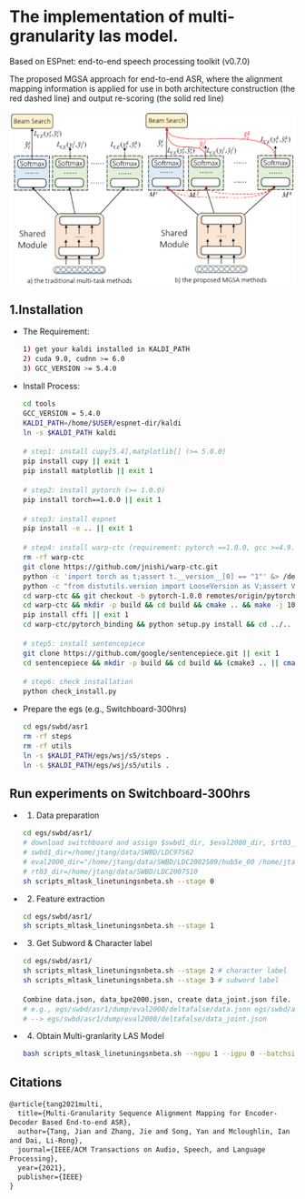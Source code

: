 # The implementation of multi-granularity las model.
Based on ESPnet: end-to-end speech processing toolkit (v0.7.0)

The proposed MGSA approach for end-to-end ASR, where the alignment mapping information is applied for use in both architecture construction (the red dashed line) and output re-scoring (the solid red line)
<div align="left"><img src="./assets/fig0-two-novel-parts-v1.png" width="600"/></div>

## 1.Installation
- The Requirement:
    ```sh
    1) get your kaldi installed in KALDI_PATH
    2) cuda 9.0, cudnn >= 6.0
    3) GCC_VERSION >= 5.4.0

    ```
- Install Process:
    ```sh
    cd tools
    GCC_VERSION = 5.4.0
    KALDI_PATH=/home/$USER/espnet-dir/kaldi
    ln -s $KALDI_PATH kaldi

    # step1: install cupy[5.4],matplotlib[] (>= 5.0.0)
    pip install cupy || exit 1
    pip install matplotlib || exit 1

    # step2: install pytorch (>= 1.0.0)
    pip install torch==1.0.0 || exit 1

    # step3: install espnet
    pip install -e .. || exit 1

    # step4: install warp-ctc (requirement: pytorch ==1.0.0, gcc >=4.9.0)
    rm -rf warp-ctc
    git clone https://github.com/jnishi/warp-ctc.git
    python -c 'import torch as t;assert t.__version__[0] == "1"' &> /dev/null || { echo "[Error] pytorch version don't match 1.x.x!"; exit 1; }
    python -c "from distutils.version import LooseVersion as V;assert V('$GCC_VERSION') >= V('4.9')" &> /dev/null || { echo "[Error] Requires gcc>=4.9"; exit 1; }
    cd warp-ctc && git checkout -b pytorch-1.0.0 remotes/origin/pytorch-1.0.0 && cd .. || exit 1
    cd warp-ctc && mkdir -p build && cd build && cmake .. && make -j 10 && cd ../.. || exit 1
    pip install cffi || exit 1
    cd warp-ctc/pytorch_binding && python setup.py install && cd ../.. || exit 1

    # step5: install sentencepiece
    git clone https://github.com/google/sentencepiece.git || exit 1
    cd sentencepiece && mkdir -p build && cd build && (cmake3 .. || cmake ..) && make && cd ../.. || exit 1

    # step6: check installation
    python check_install.py
    ```

- Prepare the egs (e.g., Switchboard-300hrs)
     ```sh
    cd egs/swbd/asr1
    rm -rf steps
    rm -rf utils
    ln -s $KALDI_PATH/egs/wsj/s5/steps .
    ln -s $KALDI_PATH/egs/wsj/s5/utils .
    ```
   
## Run experiments on Switchboard-300hrs
- 1. Data preparation 
    ```sh
    cd egs/swbd/asr1/
    # download switchboard and assign $swbd1_dir, $eval2000_dir, $rt03_dir in scripts_mltask_linetuningsnbeta.sh
    # swbd1_dir=/home/jtang/data/SWBD/LDC97S62
    # eval2000_dir="/home/jtang/data/SWBD/LDC2002S09/hub5e_00 /home/jtang/data/SWBD/LDC2002T43"
    # rt03_dir=/home/jtang/data/SWBD/LDC2007S10 
    sh scripts_mltask_linetuningsnbeta.sh --stage 0
    ```
- 2. Feature extraction
    ```sh
    cd egs/swbd/asr1/
    sh scripts_mltask_linetuningsnbeta.sh --stage 1 
    ```
- 3. Get Subword & Character label
    ```sh
    cd egs/swbd/asr1/
    sh scripts_mltask_linetuningsnbeta.sh --stage 2 # character label
    sh scripts_mltask_linetuningsnbeta.sh --stage 3 # subword label

    Combine data.json, data_bpe2000.json, create data_joint.json file. 
    # e.g., egs/swbd/asr1/dump/eval2000/deltafalse/data.json egs/swbd/asr1/dump/eval2000/deltafalse/data_bpe2000.json
    # --> egs/swbd/asr1/dump/eval2000/deltafalse/data_joint.json

    ```
- 4. Obtain Multi-granlarity LAS Model 
    ```sh
    bash scripts_mltask_linetuningsnbeta.sh --ngpu 1 --igpu 0 --batchsize 10 --dec_methods mltaskr_modi3a7c1v3 --epochs 25 --model_module MultiAUX3 --multilabel 2 --stage 3 --tag mltaskr_modi3a7c1v3_s5000_vgglstm6x800_rnnlsm010_nocharctc_bpebeta020_entropy_betaval092 --seed 5000 --closethreshold 0.60 --adjust_closectc_weight 1.0 --elayers 6 --eunits 800 --eprojs 800 --dunits 800 --etype vggblstm --dec_njs 3 --decodingdir bpe2char --lsm_weight 0.10 --closebeta_vals 0.92 --mtlbeta 0.20 --testset eval2000 --maindir FAUX3LargerMLN
    ```



## Citations
```
@article{tang2021multi,
  title={Multi-Granularity Sequence Alignment Mapping for Encoder-Decoder Based End-to-end ASR},
  author={Tang, Jian and Zhang, Jie and Song, Yan and Mcloughlin, Ian and Dai, Li-Rong},
  journal={IEEE/ACM Transactions on Audio, Speech, and Language Processing},
  year={2021},
  publisher={IEEE}
}
```
